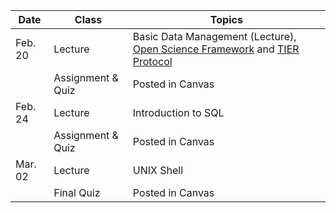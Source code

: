 | **Date** | **Class**                      |   **Topics**                     |
|----------|--------------------------------|----------------------------------|
| Feb. 20  | Lecture                        | Basic Data Management (Lecture), [Open Science Framework](https://ucsdlib.github.io/GPS-OSF-Lecture/) and [TIER Protocol](https://www.projecttier.org/tier-protocol/) |
|          |  Assignment & Quiz            |       Posted in Canvas                            |
| Feb. 24   | Lecture                       | Introduction to SQL           |
|          |  Assignment & Quiz            |       Posted in Canvas                            |
| Mar. 02  | Lecture                        |  UNIX Shell            |
|          | Final Quiz             |  Posted in Canvas      ||
